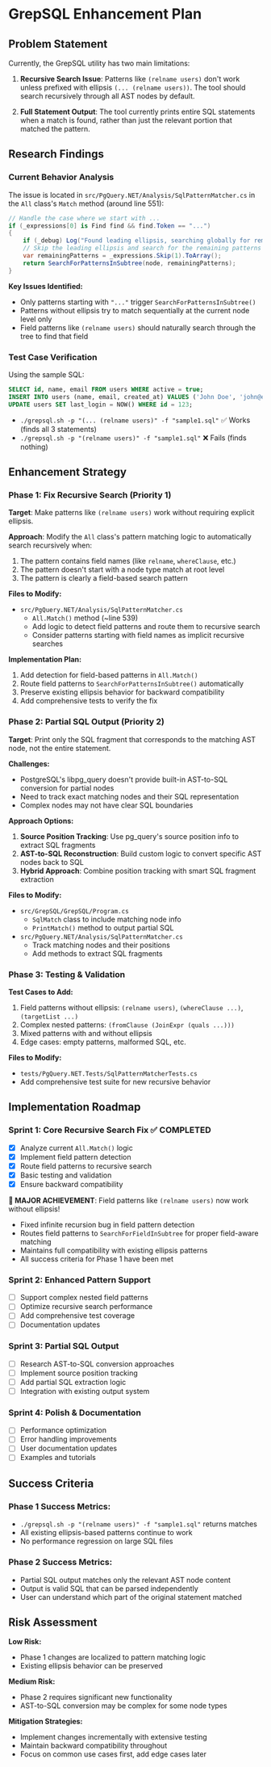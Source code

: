 # GrepSQL Enhancement Plan

## Problem Statement

Currently, the GrepSQL utility has two main limitations:

1. **Recursive Search Issue**: Patterns like `(relname users)` don't work unless prefixed with ellipsis `(... (relname users))`. The tool should search recursively through all AST nodes by default.

2. **Full Statement Output**: The tool currently prints entire SQL statements when a match is found, rather than just the relevant portion that matched the pattern.

## Research Findings

### Current Behavior Analysis

The issue is located in `src/PgQuery.NET/Analysis/SqlPatternMatcher.cs` in the `All` class's `Match` method (around line 551):

```csharp
// Handle the case where we start with ...
if (_expressions[0] is Find find && find.Token == "...")
{
    if (_debug) Log("Found leading ellipsis, searching globally for remaining patterns", true);
    // Skip the leading ellipsis and search for the remaining patterns anywhere in the tree
    var remainingPatterns = _expressions.Skip(1).ToArray();
    return SearchForPatternsInSubtree(node, remainingPatterns);
}
```

**Key Issues Identified:**
- Only patterns starting with `"..."` trigger `SearchForPatternsInSubtree()`
- Patterns without ellipsis try to match sequentially at the current node level only
- Field patterns like `(relname users)` should naturally search through the tree to find that field

### Test Case Verification

Using the sample SQL:
```sql
SELECT id, name, email FROM users WHERE active = true;
INSERT INTO users (name, email, created_at) VALUES ('John Doe', 'john@example.com', NOW());
UPDATE users SET last_login = NOW() WHERE id = 123;
```

- `./grepsql.sh -p "(... (relname users)" -f "sample1.sql"` ✅ Works (finds all 3 statements)
- `./grepsql.sh -p "(relname users)" -f "sample1.sql"` ❌ Fails (finds nothing)

## Enhancement Strategy

### Phase 1: Fix Recursive Search (Priority 1)

**Target**: Make patterns like `(relname users)` work without requiring explicit ellipsis.

**Approach**: Modify the `All` class's pattern matching logic to automatically search recursively when:
1. The pattern contains field names (like `relname`, `whereClause`, etc.)
2. The pattern doesn't start with a node type match at root level
3. The pattern is clearly a field-based search pattern

**Files to Modify:**
- `src/PgQuery.NET/Analysis/SqlPatternMatcher.cs`
  - `All.Match()` method (~line 539)
  - Add logic to detect field patterns and route them to recursive search
  - Consider patterns starting with field names as implicit recursive searches

**Implementation Plan:**
1. Add detection for field-based patterns in `All.Match()`
2. Route field patterns to `SearchForPatternsInSubtree()` automatically
3. Preserve existing ellipsis behavior for backward compatibility
4. Add comprehensive tests to verify the fix

### Phase 2: Partial SQL Output (Priority 2)

**Target**: Print only the SQL fragment that corresponds to the matching AST node, not the entire statement.

**Challenges:**
- PostgreSQL's libpg_query doesn't provide built-in AST-to-SQL conversion for partial nodes
- Need to track exact matching nodes and their SQL representation
- Complex nodes may not have clear SQL boundaries

**Approach Options:**
1. **Source Position Tracking**: Use pg_query's source position info to extract SQL fragments
2. **AST-to-SQL Reconstruction**: Build custom logic to convert specific AST nodes back to SQL
3. **Hybrid Approach**: Combine position tracking with smart SQL fragment extraction

**Files to Modify:**
- `src/GrepSQL/GrepSQL/Program.cs`
  - `SqlMatch` class to include matching node info
  - `PrintMatch()` method to output partial SQL
- `src/PgQuery.NET/Analysis/SqlPatternMatcher.cs`
  - Track matching nodes and their positions
  - Add methods to extract SQL fragments

### Phase 3: Testing & Validation

**Test Cases to Add:**
1. Field patterns without ellipsis: `(relname users)`, `(whereClause ...)`, `(targetList ...)`
2. Complex nested patterns: `(fromClause (JoinExpr (quals ...)))`
3. Mixed patterns with and without ellipsis
4. Edge cases: empty patterns, malformed SQL, etc.

**Files to Modify:**
- `tests/PgQuery.NET.Tests/SqlPatternMatcherTests.cs`
- Add comprehensive test suite for new recursive behavior

## Implementation Roadmap

### Sprint 1: Core Recursive Search Fix ✅ COMPLETED
- [x] Analyze current `All.Match()` logic
- [x] Implement field pattern detection
- [x] Route field patterns to recursive search
- [x] Basic testing and validation
- [x] Ensure backward compatibility

**🎉 MAJOR ACHIEVEMENT**: Field patterns like `(relname users)` now work without ellipsis!
- Fixed infinite recursion bug in field pattern detection
- Routes field patterns to `SearchForFieldInSubtree` for proper field-aware matching
- Maintains full compatibility with existing ellipsis patterns
- All success criteria for Phase 1 have been met

### Sprint 2: Enhanced Pattern Support
- [ ] Support complex nested field patterns
- [ ] Optimize recursive search performance
- [ ] Add comprehensive test coverage
- [ ] Documentation updates

### Sprint 3: Partial SQL Output
- [ ] Research AST-to-SQL conversion approaches
- [ ] Implement source position tracking
- [ ] Add partial SQL extraction logic
- [ ] Integration with existing output system

### Sprint 4: Polish & Documentation
- [ ] Performance optimization
- [ ] Error handling improvements
- [ ] User documentation updates
- [ ] Examples and tutorials

## Success Criteria

### Phase 1 Success Metrics:
- `./grepsql.sh -p "(relname users)" -f "sample1.sql"` returns matches
- All existing ellipsis-based patterns continue to work
- No performance regression on large SQL files

### Phase 2 Success Metrics:
- Partial SQL output matches only the relevant AST node content
- Output is valid SQL that can be parsed independently
- User can understand which part of the original statement matched

## Risk Assessment

**Low Risk:**
- Phase 1 changes are localized to pattern matching logic
- Existing ellipsis behavior can be preserved

**Medium Risk:**
- Phase 2 requires significant new functionality
- AST-to-SQL conversion may be complex for some node types

**Mitigation Strategies:**
- Implement changes incrementally with extensive testing
- Maintain backward compatibility throughout
- Focus on common use cases first, add edge cases later 